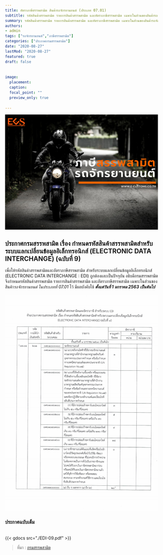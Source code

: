 ```yaml
---
title: อัตราภาษีสรรพสามิต สินค้ารถจักรยานยนต์ (ประเภท 07.01)
subtitle: รหัสสินค้าสรรพสามิต รายการสินค้าสรรพสามิต และอัตราภาษีสรรพสามิต เฉพาะในส่วนของสินค้ารถจักรยานยนต์ ในประเภทที่ 07.01 
summary: รหัสสินค้าสรรพสามิต รายการสินค้าสรรพสามิต และอัตราภาษีสรรพสามิต เฉพาะในส่วนของสินค้ารถจักรยานยนต์ ในประเภทที่ 07.01 
authors:
- admin
tags: ["รถจักรยานยนต์","ภาษีสรรพสามิต"]
categories: ["ประกาศกรมสรรพสามิต"]
date: "2020-08-27"
lastMod: "2020-08-27"
featured: true
draft: false


image:
  placement: 
  caption: 
  focal_point: ""
  preview_only: true

---
```


![](featured.png)




## ประกาศกรมสรรพสามิต เรื่อง กำหนดรหัสสินค้าสรรพสามิตสำหรับระบบแลกเปลี่ยนข้อมูลอิเล็กทรอนิกส์ (ELECTRONIC DATA INTERCHANGE) (ฉบับที่ 9)

เพื่อให้รหัสสินค้าสรรพสามิตและอัตราภาษีสรรพสามิต สำหรับระบบแลกเปลี่ยนข้อมูลอิเล็กทรอนิกส์ (ELECTRONIC DATA INTERCHANGE : EDI) ถูกต้องและเป็นปัจจุบัน อธิบดีกรมสรรพสามิตจึงกำหนดรหัสสินค้าสรรพสามิต รายการสินค้าสรรพสามิต และอัตราภาษีสรรพสามิต เฉพาะในส่วนของสินค้า*รถจักรยานยนต์ ในประเภทที่ 07.01* ไว้ มีผลบังคับใช้ **_ตั้งแต่วันที่ 1 มกราคม 2563 เป็นต้นไป_**


![](EDI-09.png)

### ประกาศฉบับเต็ม
<br>
{{< gdocs src="./EDI-09.pdf" >}}

<br>


> ที่มา : [กรมสรรพสามิต](http://edi.excise.go.th/)
